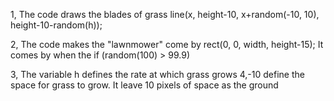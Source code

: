  1, The code draws the blades of grass
 line(x, height-10, x+random(-10, 10), height-10-random(h));
 
 2, The code makes the "lawnmower" come by
    rect(0, 0, width, height-15);
  It comes by when the 
  if (random(100) > 99.9)
  
 3, The variable h defines the rate at which grass grows 
 4,-10 define the space for grass to grow. It leave 10 pixels of space as the ground
 
